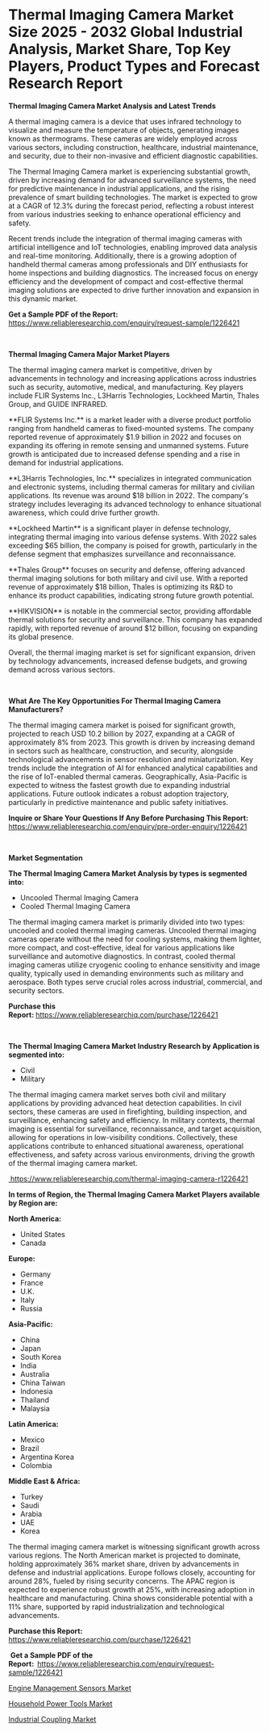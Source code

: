 <p><h1>Thermal Imaging Camera Market Size 2025 - 2032 Global Industrial Analysis, Market Share, Top Key Players, Product Types and Forecast Research Report</h1></p><p><strong>Thermal Imaging Camera Market Analysis and Latest Trends</strong></p>
<p><p>A thermal imaging camera is a device that uses infrared technology to visualize and measure the temperature of objects, generating images known as thermograms. These cameras are widely employed across various sectors, including construction, healthcare, industrial maintenance, and security, due to their non-invasive and efficient diagnostic capabilities.</p><p>The Thermal Imaging Camera market is experiencing substantial growth, driven by increasing demand for advanced surveillance systems, the need for predictive maintenance in industrial applications, and the rising prevalence of smart building technologies. The market is expected to grow at a CAGR of 12.3% during the forecast period, reflecting a robust interest from various industries seeking to enhance operational efficiency and safety.</p><p>Recent trends include the integration of thermal imaging cameras with artificial intelligence and IoT technologies, enabling improved data analysis and real-time monitoring. Additionally, there is a growing adoption of handheld thermal cameras among professionals and DIY enthusiasts for home inspections and building diagnostics. The increased focus on energy efficiency and the development of compact and cost-effective thermal imaging solutions are expected to drive further innovation and expansion in this dynamic market.</p></p>
<p><strong>Get a Sample PDF of the Report:&nbsp;</strong> <a href="https://www.reliableresearchiq.com/enquiry/request-sample/1226421?utm_campaign=1137&utm_medium=2&utm_source=Github&utm_content=ia&utm_term=18022025&utm_id=thermal-imaging-camera">https://www.reliableresearchiq.com/enquiry/request-sample/1226421</a></p>
<p>&nbsp;</p>
<p><strong>Thermal Imaging Camera Major Market Players</strong></p>
<p><p>The thermal imaging camera market is competitive, driven by advancements in technology and increasing applications across industries such as security, automotive, medical, and manufacturing. Key players include FLIR Systems Inc., L3Harris Technologies, Lockheed Martin, Thales Group, and GUIDE INFRARED.</p><p>**FLIR Systems Inc.** is a market leader with a diverse product portfolio ranging from handheld cameras to fixed-mounted systems. The company reported revenue of approximately $1.9 billion in 2022 and focuses on expanding its offering in remote sensing and unmanned systems. Future growth is anticipated due to increased defense spending and a rise in demand for industrial applications.</p><p>**L3Harris Technologies, Inc.** specializes in integrated communication and electronic systems, including thermal cameras for military and civilian applications. Its revenue was around $18 billion in 2022. The company's strategy includes leveraging its advanced technology to enhance situational awareness, which could drive further growth.</p><p>**Lockheed Martin** is a significant player in defense technology, integrating thermal imaging into various defense systems. With 2022 sales exceeding $65 billion, the company is poised for growth, particularly in the defense segment that emphasizes surveillance and reconnaissance.</p><p>**Thales Group** focuses on security and defense, offering advanced thermal imaging solutions for both military and civil use. With a reported revenue of approximately $18 billion, Thales is optimizing its R&D to enhance its product capabilities, indicating strong future growth potential.</p><p>**HIKVISION** is notable in the commercial sector, providing affordable thermal solutions for security and surveillance. This company has expanded rapidly, with reported revenue of around $12 billion, focusing on expanding its global presence.</p><p>Overall, the thermal imaging market is set for significant expansion, driven by technology advancements, increased defense budgets, and growing demand across various sectors.</p></p>
<p>&nbsp;</p>
<p><strong>What Are The Key Opportunities For Thermal Imaging Camera Manufacturers?</strong></p>
<p><p>The thermal imaging camera market is poised for significant growth, projected to reach USD 10.2 billion by 2027, expanding at a CAGR of approximately 8% from 2023. This growth is driven by increasing demand in sectors such as healthcare, construction, and security, alongside technological advancements in sensor resolution and miniaturization. Key trends include the integration of AI for enhanced analytical capabilities and the rise of IoT-enabled thermal cameras. Geographically, Asia-Pacific is expected to witness the fastest growth due to expanding industrial applications. Future outlook indicates a robust adoption trajectory, particularly in predictive maintenance and public safety initiatives.</p></p>
<p><strong>Inquire or Share Your Questions If Any Before Purchasing This Report:</strong> <a href="https://www.reliableresearchiq.com/enquiry/pre-order-enquiry/1226421?utm_campaign=1137&utm_medium=2&utm_source=Github&utm_content=ia&utm_term=18022025&utm_id=thermal-imaging-camera">https://www.reliableresearchiq.com/enquiry/pre-order-enquiry/1226421</a></p>
<p>&nbsp;</p>
<p><strong>Market Segmentation</strong></p>
<p><strong>The Thermal Imaging Camera Market Analysis by types is segmented into:</strong></p>
<p><ul><li>Uncooled Thermal Imaging Camera</li><li>Cooled Thermal Imaging Camera</li></ul></p>
<p><p>The thermal imaging camera market is primarily divided into two types: uncooled and cooled thermal imaging cameras. Uncooled thermal imaging cameras operate without the need for cooling systems, making them lighter, more compact, and cost-effective, ideal for various applications like surveillance and automotive diagnostics. In contrast, cooled thermal imaging cameras utilize cryogenic cooling to enhance sensitivity and image quality, typically used in demanding environments such as military and aerospace. Both types serve crucial roles across industrial, commercial, and security sectors.</p></p>
<p><strong>Purchase this Report:&nbsp;</strong><a href="https://www.reliableresearchiq.com/purchase/1226421?utm_campaign=1137&utm_medium=2&utm_source=Github&utm_content=ia&utm_term=18022025&utm_id=thermal-imaging-camera">https://www.reliableresearchiq.com/purchase/1226421</a></p>
<p>&nbsp;</p>
<p><strong>The Thermal Imaging Camera Market Industry Research by Application is segmented into:</strong></p>
<p><ul><li>Civil</li><li>Military</li></ul></p>
<p><p>The thermal imaging camera market serves both civil and military applications by providing advanced heat detection capabilities. In civil sectors, these cameras are used in firefighting, building inspection, and surveillance, enhancing safety and efficiency. In military contexts, thermal imaging is essential for surveillance, reconnaissance, and target acquisition, allowing for operations in low-visibility conditions. Collectively, these applications contribute to enhanced situational awareness, operational effectiveness, and safety across various environments, driving the growth of the thermal imaging camera market.</p></p>
<p><a href="https://www.reliableresearchiq.com/thermal-imaging-camera-r1226421?utm_campaign=1137&utm_medium=2&utm_source=Github&utm_content=ia&utm_term=18022025&utm_id=thermal-imaging-camera">&nbsp;https://www.reliableresearchiq.com/thermal-imaging-camera-r1226421</a></p>
<p><strong>In terms of Region, the Thermal Imaging Camera Market Players available by Region are:</strong></p>
<p>
    <p> <strong> North America: </strong>
        <ul>
            <li>United States</li>
            <li>Canada</li>
        </ul>
        </p> 
    <p> <strong> Europe: </strong>
        <ul>
            <li>Germany</li>
            <li>France</li>
            <li>U.K.</li>
            <li>Italy</li>
            <li>Russia</li>
        </ul>
        </p> 
    <p> <strong> Asia-Pacific: </strong>
        <ul>
            <li>China</li>
            <li>Japan</li>
            <li>South Korea</li>
            <li>India</li>
            <li>Australia</li>
            <li>China Taiwan</li>
            <li>Indonesia</li>
            <li>Thailand</li>
            <li>Malaysia</li>
        </ul>
        </p> 
    <p> <strong> Latin America: </strong>
        <ul>
            <li>Mexico</li>
            <li>Brazil</li>
            <li>Argentina Korea</li>
            <li>Colombia</li>
        </ul>
        </p> 
    <p> <strong> Middle East & Africa: </strong>
        <ul>
            <li>Turkey</li>
            <li>Saudi</li>
            <li>Arabia</li>
            <li>UAE</li>
            <li>Korea</li>
        </ul>
    </p>
    </p>
<p><p>The thermal imaging camera market is witnessing significant growth across various regions. The North American market is projected to dominate, holding approximately 36% market share, driven by advancements in defense and industrial applications. Europe follows closely, accounting for around 28%, fueled by rising security concerns. The APAC region is expected to experience robust growth at 25%, with increasing adoption in healthcare and manufacturing. China shows considerable potential with a 11% share, supported by rapid industrialization and technological advancements.</p></p>
<p><strong>Purchase this Report: </strong><a href="https://www.reliableresearchiq.com/purchase/1226421?utm_campaign=1137&utm_medium=2&utm_source=Github&utm_content=ia&utm_term=18022025&utm_id=thermal-imaging-camera">https://www.reliableresearchiq.com/purchase/1226421</a></p>
<p>&nbsp;<strong>Get a Sample PDF of the Report:&nbsp;&nbsp;</strong><a href="https://www.reliableresearchiq.com/enquiry/request-sample/1226421?utm_campaign=1137&utm_medium=2&utm_source=Github&utm_content=ia&utm_term=18022025&utm_id=thermal-imaging-camera">https://www.reliableresearchiq.com/enquiry/request-sample/1226421</a></p>
<p><strong></strong></p>
<p><p><a href="https://github.com/sevitadwiani/Market-Research-Report-List-1/blob/main/engine-management-sensors-market.md?utm_campaign=1137&utm_medium=2&utm_source=Github&utm_content=ia&utm_term=18022025&utm_id=thermal-imaging-camera">Engine Management Sensors Market</a></p><p><a href="https://github.com/enolvesey/Market-Research-Report-List-1/blob/main/household-power-tools-market.md?utm_campaign=1137&utm_medium=2&utm_source=Github&utm_content=ia&utm_term=18022025&utm_id=thermal-imaging-camera">Household Power Tools Market</a></p><p><a href="https://github.com/peggiputra7o/Market-Research-Report-List-1/blob/main/industrial-coupling-market.md?utm_campaign=1137&utm_medium=2&utm_source=Github&utm_content=ia&utm_term=18022025&utm_id=thermal-imaging-camera">Industrial Coupling Market</a></p></p>